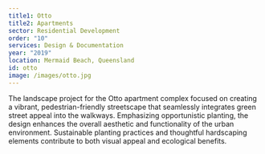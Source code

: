 ```yaml
---
title1: Otto
title2: Apartments
sector: Residential Development
order: "10"
services: Design & Documentation
year: "2019"
location: Mermaid Beach, Queensland
id: otto
image: /images/otto.jpg
---
```

The landscape project for the Otto apartment complex focused on creating a vibrant, pedestrian-friendly streetscape that seamlessly integrates green street appeal into the walkways. Emphasizing opportunistic planting, the design enhances the overall aesthetic and functionality of the urban environment. Sustainable planting practices and thoughtful hardscaping elements contribute to both visual appeal and ecological benefits.